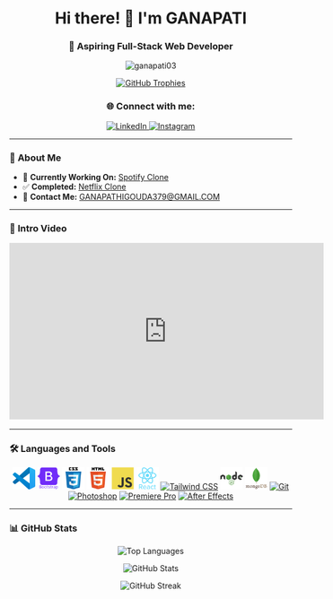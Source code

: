 <h1 align="center">Hi there! 👋 I'm GANAPATI</h1>
<h3 align="center">🌟 Aspiring Full-Stack Web Developer</h3>

<p align="center">
  <img src="https://komarev.com/ghpvc/?username=ganapati03&label=Profile%20views&color=0e75b6&style=flat" alt="ganapati03" />
</p>

<p align="center">
  <a href="https://github.com/ryo-ma/github-profile-trophy">
    <img src="https://github-profile-trophy.vercel.app/?username=ganapati03" alt="GitHub Trophies" />
  </a>
</p>

<!-- Social Media Links -->
<h3 align="center">🌐 Connect with me:</h3>
<p align="center">
  <a href="https://linkedin.com/in/ganapatigouda" target="blank">
    <img src="https://raw.githubusercontent.com/rahuldkjain/github-profile-readme-generator/master/src/images/icons/Social/linked-in-alt.svg" alt="LinkedIn" height="30" width="40"/>
  </a>
  <a href="https://instagram.com/_bro__gowda_03" target="blank">
    <img src="https://raw.githubusercontent.com/rahuldkjain/github-profile-readme-generator/master/src/images/icons/Social/instagram.svg" alt="Instagram" height="30" width="40"/>
  </a>
</p>

---

### 🚀 **About Me**
- 🔨 **Currently Working On:** [Spotify Clone](https://github.com/ganapathi03/SPOTIFY-CLONE-HTML-CSS-JS)  
- ✅ **Completed:** [Netflix Clone](https://github.com/ganapathi03/NETFLIX-CLONE-FRONTEND)  
- 📩 **Contact Me:** GANAPATHIGOUDA379@GMAIL.COM  

---

### 🎥 **Intro Video**
<p align="center">
  <iframe width="560" height="315" src="https://www.youtube.com/embed/MdXZPaIuTgM?si=SCHm0Mz-lL-lAYJY" title="YouTube video player" frameborder="0" allow="accelerometer; autoplay; clipboard-write; encrypted-media; gyroscope; picture-in-picture; web-share" referrerpolicy="strict-origin-when-cross-origin" allowfullscreen></iframe>
</p>

---

### 🛠 **Languages and Tools**
<p align="center">
  <a href="https://code.visualstudio.com/"><img src="https://raw.githubusercontent.com/devicons/devicon/master/icons/vscode/vscode-original.svg" alt="VS Code" width="40" height="40"/></a>
  <a href="https://getbootstrap.com"><img src="https://raw.githubusercontent.com/devicons/devicon/master/icons/bootstrap/bootstrap-plain-wordmark.svg" alt="Bootstrap" width="40" height="40"/></a>
  <a href="https://www.w3schools.com/css/"><img src="https://raw.githubusercontent.com/devicons/devicon/master/icons/css3/css3-original-wordmark.svg" alt="CSS3" width="40" height="40"/></a>
  <a href="https://www.w3.org/html/"><img src="https://raw.githubusercontent.com/devicons/devicon/master/icons/html5/html5-original-wordmark.svg" alt="HTML5" width="40" height="40"/></a>
  <a href="https://developer.mozilla.org/en-US/docs/Web/JavaScript"><img src="https://raw.githubusercontent.com/devicons/devicon/master/icons/javascript/javascript-original.svg" alt="JavaScript" width="40" height="40"/></a>
  <a href="https://reactjs.org/"><img src="https://raw.githubusercontent.com/devicons/devicon/master/icons/react/react-original-wordmark.svg" alt="React" width="40" height="40"/></a>
  <a href="https://tailwindcss.com/"><img src="https://www.vectorlogo.zone/logos/tailwindcss/tailwindcss-icon.svg" alt="Tailwind CSS" width="40" height="40"/></a>
  <a href="https://nodejs.org"><img src="https://raw.githubusercontent.com/devicons/devicon/master/icons/nodejs/nodejs-original-wordmark.svg" alt="Node.js" width="40" height="40"/></a>
  <a href="https://www.mongodb.com/"><img src="https://raw.githubusercontent.com/devicons/devicon/master/icons/mongodb/mongodb-original-wordmark.svg" alt="MongoDB" width="40" height="40"/></a>
  <a href="https://git-scm.com/"><img src="https://www.vectorlogo.zone/logos/git-scm/git-scm-icon.svg" alt="Git" width="40" height="40"/></a>
  <a href="https://www.adobe.com/products/photoshop.html"><img src="https://upload.wikimedia.org/wikipedia/commons/a/af/Adobe_Photoshop_CC_icon.svg" alt="Photoshop" width="40" height="40"/></a>
  <a href="https://www.adobe.com/products/premiere.html"><img src="https://upload.wikimedia.org/wikipedia/commons/f/f2/Adobe_Premiere_Pro_Logo.svg" alt="Premiere Pro" width="40" height="40"/></a>
  <a href="https://www.adobe.com/products/aftereffects.html"><img src="https://upload.wikimedia.org/wikipedia/commons/c/cb/Adobe_After_Effects_CC_icon.svg" alt="After Effects" width="40" height="40"/></a>
</p>

---

### 📊 **GitHub Stats**
<p align="center">
  <img src="https://github-readme-stats.vercel.app/api/top-langs?username=ganapati03&show_icons=true&locale=en&layout=compact" alt="Top Languages" />
</p>

<p align="center">
  <img src="https://github-readme-stats.vercel.app/api?username=ganapati03&show_icons=true&locale=en" alt="GitHub Stats" />
</p>

<p align="center">
  <img src="https://github-readme-streak-stats.herokuapp.com/?user=ganapati03" alt="GitHub Streak" />
</p>
